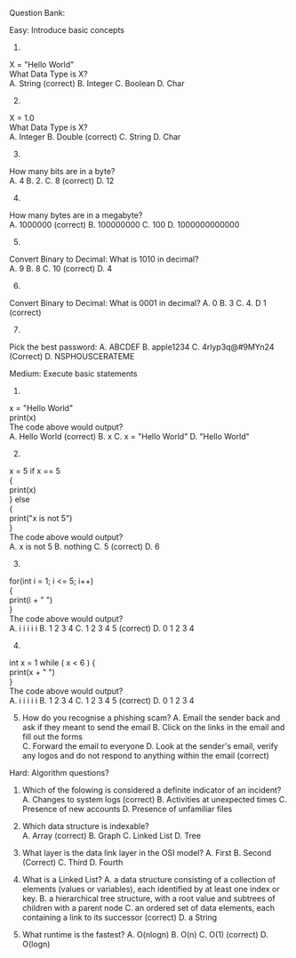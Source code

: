Question Bank:

Easy: Introduce basic concepts

1.  
X = "Hello World"  
What Data Type is X?  
A. String (correct) B. Integer C. Boolean D. Char 

2.  
X = 1.0  
What Data Type is X?  
A. Integer B. Double (correct) C. String D. Char

3.  
How many bits are in a byte?  
A. 4 B. 2. C. 8 (correct) D. 12

4.  
How many bytes are in a megabyte?  
A. 1000000 (correct) B. 100000000 C. 100 D. 1000000000000

5.  
Convert Binary to Decimal: What is 1010 in decimal?  
A. 9 B. 8 C. 10 (correct) D. 4  

6.  
Convert Binary to Decimal: What is 0001 in decimal?
A. 0 B. 3 C. 4. D 1 (correct)

7.  
Pick the best password:
A. ABCDEF B. apple1234 C. 4rlyp3q@#9MYn24 (Correct) D. NSPHOUSCERATEME

Medium: Execute basic statements  

1.  
x = "Hello World"  
print(x)  
The code above would output?  
A. Hello World (correct) B. x C. x = "Hello World" D. "Hello World"

2.  
x = 5
if x == 5  
{  
     print(x)  
} 
else  
{  
  print("x is not 5")  
}  
The code above would output?  
A. x is not 5 B. nothing C. 5 (correct) D. 6  

3.
for(int i = 1; i <= 5; i++)  
{  
    print(i + " ")  
}  
The code above would output?  
A. i i i i i B. 1 2 3 4 C. 1 2 3 4 5 (correct) D. 0 1 2 3 4  

4.  
int x = 1
while ( x < 6 )
{  
   print(x + " ")  
}  
The code above would output?  
A. i i i i i B. 1 2 3 4 C. 1 2 3 4 5 (correct) D. 0 1 2 3 4  

5. How do you recognise a phishing scam?
A. Email the sender back and ask if they meant to send the email B. Click on the links in the email and fill out the forms  
C. Forward the email to everyone D. Look at the sender's email, verify any logos and do not respond to anything within the email (correct)


Hard: Algorithm questions?

1. Which of the folowing is considered a definite indicator of an incident?
A. Changes to system logs (correct) B. Activities at unexpected times C. Presence of new accounts D. Presence of unfamiliar files

2. Which data structure is indexable?  
A. Array (correct) B. Graph C. Linked List D. Tree

3. What layer is the data link layer in the OSI model?
A. First B. Second (Correct) C. Third D. Fourth 

4. What is a Linked List?
A. a data structure consisting of a collection of elements (values or variables), each identified by at least one index or key. B. a hierarchical tree structure, with a root value and subtrees of children with a parent node C. an ordered set of data elements, each containing a link to its successor (correct) D. a String

5. What runtime is the fastest?
A. O(nlogn) B. O(n) C. O(1) (correct) D. O(logn)
